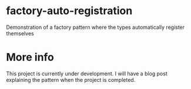 # factory-auto-registration
Demonstration of a factory pattern where the types automatically register themselves

# More info
This project is currently under development. I will have a blog post explaining the pattern when the project is completed.
